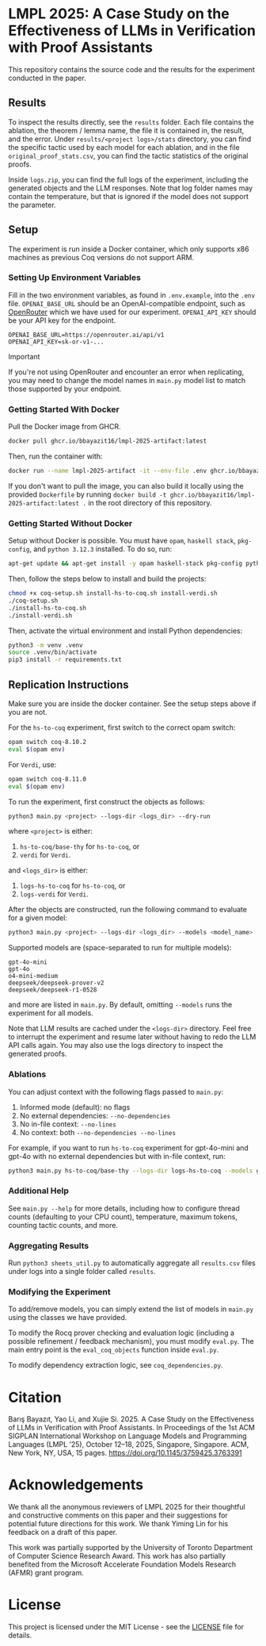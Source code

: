 # LMPL 2025: A Case Study on the Effectiveness of LLMs in Verification with Proof Assistants

This repository contains the source code and the results for the experiment conducted in the paper.

## Results

To inspect the results directly, see the `results` folder. Each file contains the ablation, the theorem / lemma name, the file it is contained in, the result, and the error. Under `results/<project logs>/stats` directory, you can find the specific tactic used by each model for each ablation, and in the file `original_proof_stats.csv`, you can find the tactic statistics of the original proofs.

Inside `logs.zip`, you can find the full logs of the experiment, including the generated objects and the LLM responses. Note that log folder names may contain the temperature, but that is ignored if the model does not support the parameter.

## Setup

The experiment is run inside a Docker container, which only supports x86 machines as previous Coq versions do not support ARM.

### Setting Up Environment Variables

Fill in the two environment variables, as found in `.env.example`, into the `.env` file. `OPENAI_BASE_URL` should be an OpenAI-compatible endpoint, such as [OpenRouter](https://openrouter.ai/) which we have used for our experiment. `OPENAI_API_KEY` should be your API key for the endpoint.
```
OPENAI_BASE_URL=https://openrouter.ai/api/v1
OPENAI_API_KEY=sk-or-v1-...
```

> [!IMPORTANT]  
> If you're not using OpenRouter and encounter an error when replicating, you may need to change the model names in `main.py` model list to match those supported by your endpoint.

### Getting Started With Docker

Pull the Docker image from GHCR. 

```bash
docker pull ghcr.io/bbayazit16/lmpl-2025-artifact:latest
```

Then, run the container with:
```bash
docker run --name lmpl-2025-artifact -it --env-file .env ghcr.io/bbayazit16/lmpl-2025-artifact:latest
```

If you don't want to pull the image, you can also build it locally using the provided `Dockerfile` by running `docker build -t ghcr.io/bbayazit16/lmpl-2025-artifact:latest .` in the root directory of this repository.

### Getting Started Without Docker

Setup without Docker is possible. You must have `opam`, `haskell stack`, `pkg-config`, and `python 3.12.3` installed. To do so, run:
```bash
apt-get update && apt-get install -y opam haskell-stack pkg-config python3.12 python3-pip
```

Then, follow the steps below to install and build the projects:

```bash
chmod +x coq-setup.sh install-hs-to-coq.sh install-verdi.sh
./coq-setup.sh
./install-hs-to-coq.sh
./install-verdi.sh
```

Then, activate the virtual environment and install Python dependencies:
```bash
python3 -m venv .venv
source .venv/bin/activate
pip3 install -r requirements.txt
```

## Replication Instructions

Make sure you are inside the docker container. See the setup steps above if you are not.

For the `hs-to-coq` experiment, first switch to the correct opam switch:
```bash
opam switch coq-8.10.2
eval $(opam env)
```

For `Verdi`, use:
```bash
opam switch coq-8.11.0
eval $(opam env)
```

To run the experiment, first construct the objects as follows:
```bash
python3 main.py <project> --logs-dir <logs_dir> --dry-run
```
where `<project>` is either:
1) `hs-to-coq/base-thy` for `hs-to-coq`, or
2) `verdi` for `Verdi`.

and `<logs_dir>` is either:
1) `logs-hs-to-coq` for `hs-to-coq`, or
2) `logs-verdi` for `Verdi`.

After the objects are constructed, run the following command to evaluate for a given model:
```bash
python3 main.py <project> --logs-dir <logs_dir> --models <model_name>
```

Supported models are (space-separated to run for multiple models):
```
gpt-4o-mini
gpt-4o
o4-mini-medium
deepseek/deepseek-prover-v2
deepseek/deepseek-r1-0528
```

and more are listed in `main.py`. By default, omitting `--models` runs the experiment for all models.

Note that LLM results are cached under the `<logs-dir>` directory. Feel free to interrupt the experiment and resume later without having to redo the LLM API calls again. You may also use the logs directory to inspect the generated proofs.

### Ablations

You can adjust context with the following flags passed to `main.py`:
1. Informed mode (default): no flags
2. No external dependencies: `--no-dependencies`
3. No in-file context: `--no-lines`
4. No context: both `--no-dependencies --no-lines`

For example, if you want to run `hs-to-coq` experiment for gpt-4o-mini and gpt-4o with no external dependencies but with in-file context, run:
```bash
python3 main.py hs-to-coq/base-thy --logs-dir logs-hs-to-coq --models gpt-4o-mini gpt-4o --no-dependencies
```

### Additional Help
See `main.py --help` for more details, including how to configure thread counts (defaulting to your CPU count), temperature, maximum tokens, counting tactic counts, and more.

### Aggregating Results

Run `python3 sheets_util.py` to automatically aggregate all `results.csv` files under logs into a single folder called `results`.

### Modifying the Experiment

To add/remove models, you can simply extend the list of models in `main.py` using the classes we have provided.

To modify the Rocq prover checking and evaluation logic (including a possible refinement / feedback  mechanism), you must modify `eval.py`. The main entry point is the `eval_coq_objects` function inside `eval.py`.

To modify dependency extraction logic, see `coq_dependencies.py`.

# Citation

Barış Bayazıt, Yao Li, and Xujie Si. 2025. A Case Study on the Effectiveness of LLMs in Verification with Proof Assistants. In Proceedings of the 1st ACM SIGPLAN International Workshop on Language Models and Programming Languages (LMPL ’25), October 12–18, 2025, Singapore, Singapore. ACM, New York, NY, USA, 15 pages. https://doi.org/10.1145/3759425.3763391

# Acknowledgements

We thank all the anonymous reviewers of LMPL 2025 for their thoughtful and constructive comments on this paper and their suggestions for potential future directions for this work. We thank Yiming Lin for his feedback on a draft of this paper.

This work was partially supported by the University of Toronto Department of Computer Science Research Award. This work has also partially benefited from the Microsoft Accelerate Foundation Models Research (AFMR) grant program.

# License

This project is licensed under the MIT License - see the [LICENSE](LICENSE) file for details.
